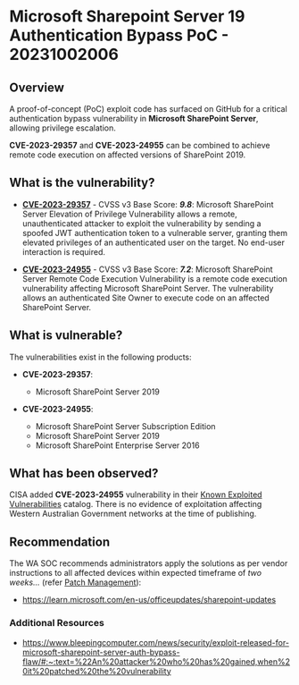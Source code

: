 # Microsoft Sharepoint Server 19 Authentication Bypass PoC - 20231002006

## Overview

A proof-of-concept (PoC) exploit code has surfaced on GitHub for a critical authentication bypass vulnerability in **Microsoft SharePoint Server**, allowing privilege escalation.

**CVE-2023-29357** and **CVE-2023-24955** can be combined to achieve remote code execution on affected versions of SharePoint 2019.

## What is the vulnerability?

- [**CVE-2023-29357**](https://www.cve.org/CVERecord?id=CVE-2023-29357) - CVSS v3 Base Score: ***9.8***: Microsoft SharePoint Server Elevation of Privilege Vulnerability allows a remote, unauthenticated attacker to exploit the vulnerability by sending a spoofed JWT authentication token to a vulnerable server, granting them elevated privileges of an authenticated user on the target. No end-user interaction is required.

- [**CVE-2023-24955**](https://www.cve.org/CVERecord?id=CVE-2023-24955) - CVSS v3 Base Score: ***7.2***: Microsoft SharePoint Server Remote Code Execution Vulnerability is a remote code execution vulnerability affecting Microsoft SharePoint Server. The vulnerability allows an authenticated Site Owner to execute code on an affected SharePoint Server.

## What is vulnerable?

The vulnerabilities exist in the following products:

- **CVE-2023-29357**:

    - Microsoft SharePoint Server 2019

- **CVE-2023-24955**:

    - Microsoft SharePoint Server Subscription Edition
    - Microsoft SharePoint Server 2019
    - Microsoft SharePoint Enterprise Server 2016

## What has been observed?
CISA added **CVE-2023-24955** vulnerability in their [Known Exploited Vulnerabilities](https://www.cisa.gov/known-exploited-vulnerabilities-catalog) catalog. There is no evidence of exploitation affecting Western Australian Government networks at the time of publishing.

## Recommendation

The WA SOC recommends administrators apply the solutions as per vendor instructions to all affected devices within expected timeframe of *two weeks...* (refer [Patch Management](../guidelines/patch-management.md)):

- <https://learn.microsoft.com/en-us/officeupdates/sharepoint-updates>

### Additional Resources

- <https://www.bleepingcomputer.com/news/security/exploit-released-for-microsoft-sharepoint-server-auth-bypass-flaw/#:~:text=%22An%20attacker%20who%20has%20gained,when%20it%20patched%20the%20vulnerability>
